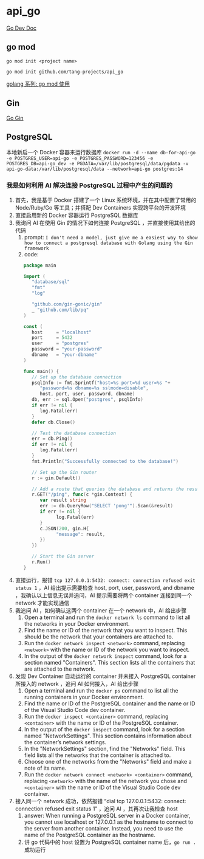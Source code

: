 # api_go

[Go Dev Doc](https://go.dev/doc/)

## go mod

`go mod init <project name>`

`go mod init github.com/tang-projects/api_go`

[golang 系列: go mod 使用](https://zhuanlan.zhihu.com/p/394103953)

## Gin

[Go Gin](https://gin-gonic.com/docs/)

## PostgreSQL

本地新启一个 Docker 容器来运行数据库 `docker run -d --name db-for-api-go -e POSTGRES_USER=api-go -e POSTGRES_PASSWORD=123456 -e POSTGRES_DB=api-go_dev -e PGDATA=/var/lib/postgresql/data/pgdata -v api-go-data:/var/lib/postgresql/data --network=api-go postgres:14`

### 我是如何利用 AI 解决连接 PostgreSQL 过程中产生的问题的

1. 首先，我是基于 Docker 搭建了一个 Linux 系统环境，并在其中配置了常用的 Node/Ruby/Go 等工具；并搭配 Dev Containers 实现跨平台的开发环境
2. 直接启用新的 Docker 容器运行 PostgreSQL 数据库
3. 我询问 AI 在使用 Gin 的情况下如何连接 PostgreSQL ，并直接使用其给出的代码
   1. prompt: `I don't need a model, just give me a easiest way to show how to connect a postgresql database with Golang using the Gin framework`
   2. code:
   ```go
      package main

      import (
         "database/sql"
         "fmt"
         "log"

         "github.com/gin-gonic/gin"
         _ "github.com/lib/pq"
      )

      const (
         host     = "localhost"
         port     = 5432
         user     = "postgres"
         password = "your-password"
         dbname   = "your-dbname"
      )

      func main() {
         // Set up the database connection
         psqlInfo := fmt.Sprintf("host=%s port=%d user=%s "+
            "password=%s dbname=%s sslmode=disable",
            host, port, user, password, dbname)
         db, err := sql.Open("postgres", psqlInfo)
         if err != nil {
            log.Fatal(err)
         }
         defer db.Close()

         // Test the database connection
         err = db.Ping()
         if err != nil {
            log.Fatal(err)
         }
         fmt.Println("Successfully connected to the database!")

         // Set up the Gin router
         r := gin.Default()

         // Add a route that queries the database and returns the result
         r.GET("/ping", func(c *gin.Context) {
            var result string
            err := db.QueryRow("SELECT 'pong'").Scan(&result)
            if err != nil {
                  log.Fatal(err)
            }
            c.JSON(200, gin.H{
                  "message": result,
            })
         })

         // Start the Gin server
         r.Run()
      }
   ```
4. 直接运行，报错 `tcp 127.0.0.1:5432: connect: connection refused exit status 1` ，AI 给出提示需要检查 host, port, user, password, and dbname ，我确认以上信息无误并追问，AI 提示需要将两个 container 连接到同一个 network 才能实现通信
5. 我追问 AI ，如何确认这两个 container 在一个 network 中，AI 给出步骤
   1. Open a terminal and run the `docker network ls` command to list all the networks in your Docker environment.
   2. Find the name or ID of the network that you want to inspect. This should be the network that your containers are attached to.
   3. Run the `docker network inspect <network>` command, replacing `<network>` with the name or ID of the network you want to inspect.
   4. In the output of the `docker network inspect` command, look for a section named "Containers". This section lists all the containers that are attached to the network.
6. 发现 Dev Container 自动运行的 container 并未接入 PostgreSQL container 所接入的 network ，追问 AI 如何接入，AI 给出步骤
   1. Open a terminal and run the `docker ps` command to list all the running containers in your Docker environment.
   2. Find the name or ID of the PostgreSQL container and the name or ID of the Visual Studio Code dev container.
   3. Run the `docker inspect <container>` command, replacing `<container>` with the name or ID of the PostgreSQL container.
   4. In the output of the `docker inspect` command, look for a section named "NetworkSettings". This section contains information about the container’s network settings.
   5. In the "NetworkSettings" section, find the "Networks" field. This field lists all the networks that the container is attached to.
   6. Choose one of the networks from the "Networks" field and make a note of its name.
   7. Run the `docker network connect <network> <container>` command, replacing `<network>` with the name of the network you chose and `<container>` with the name or ID of the Visual Studio Code dev container.
7. 接入同一个 network 成功，依然报错 “dial tcp 127.0.0.1:5432: connect: connection refused exit status 1” ，追问 AI ，其再次让我检查 host
   1. answer: When running a PostgreSQL server in a Docker container, you cannot use localhost or 127.0.0.1 as the hostname to connect to the server from another container. Instead, you need to use the name of the PostgreSQL container as the hostname.
   2. 讲 go 代码中的 host 设置为 PostgreSQL container name 后，`go run .` 成功运行
